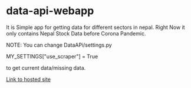 # data-api-webapp

It is Simple app for getting data for different sectors in nepal. Right Now it only contains Nepal Stock Data before Corona Pandemic.

NOTE: You can change DataAPi/settings.py

MY_SETTINGS["use_scraper"] = True  

to get current data/missing data.


<a href="https://nepseapi.pythonanywhere.com/" target="blank">Link to hosted site</a>

